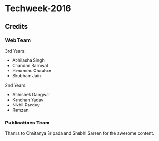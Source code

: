 # Techweek-2016

## Credits

### Web Team

3rd Years:
* Abhilasha Singh
* Chandan Barnwal
* Himanshu Chauhan
* Shubham Jain

2nd Years:
* Abhishek Gangwar
* Kanchan Yadav
* Nikhil Pandey
* Ramzan

### Publications Team

Thanks to Chaitanya Sripada and Shubhi Sareen for the awesome content.


